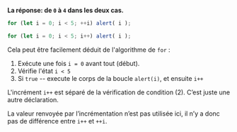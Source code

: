 **La réponse: de `0` à `4` dans les deux cas.**

```js run
for (let i = 0; i < 5; ++i) alert( i );

for (let i = 0; i < 5; i++) alert( i );
```

Cela peut être facilement déduit de l'algorithme de `for` :

1. Exécute une fois `i = 0` avant tout (début).
2. Vérifie l'état `i < 5`
3. Si `true` -- execute le corps de la boucle `alert(i)`, et ensuite `i++`

L'incrément `i++` est séparé de la vérification de condition (2). C’est juste une autre déclaration.

La valeur renvoyée par l’incrémentation n’est pas utilisée ici, il n’y a donc pas de différence entre `i++` et `++i`.
